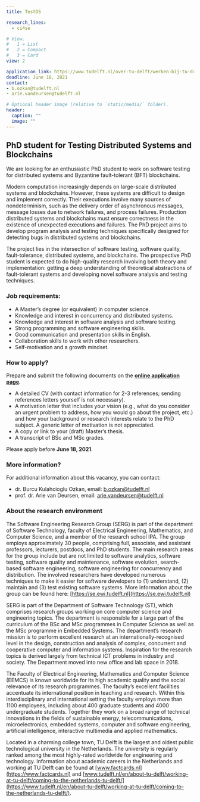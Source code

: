 ```yaml
---
title: TestDS

research_lines:
  - ci4se

# View.
#   1 = List
#   2 = Compact
#   3 = Card
view: 2

application_link: https://www.tudelft.nl/over-tu-delft/werken-bij-tu-delft/vacatures/details?jobId=2915
deadline: June 18, 2021
contact: 
- b.ozkan@tudelft.nl
- arie.vandeursen@tudelft.nl

# Optional header image (relative to `static/media/` folder).
header:
  caption: ""
  image: ""
---
```



PhD student for Testing Distributed Systems and Blockchains
-----------------------------------------------------------

We are looking for an enthusiastic PhD student to work on software testing for distributed systems and Byzantine fault-tolerant (BFT) blockchains.

Modern computation increasingly depends on large-scale distributed systems and blockchains. However, these systems are difficult to design and implement correctly. Their executions involve many sources of nondeterminism, such as the delivery order of asynchronous messages, message losses due to network failures, and process failures. Production distributed systems and blockchains must ensure correctness in the existence of unexpected executions and failures. The PhD project aims to develop program analysis and testing techniques specifically designed for detecting bugs in distributed systems and blockchains.

The project lies in the intersection of software testing, software quality, fault-tolerance, distributed systems, and blockchains. The prospective PhD student is expected to do high-quality research involving both theory and implementation: getting a deep understanding of theoretical abstractions of fault-tolerant systems and developing novel software analysis and testing techniques.

### Job requirements:

* A Master’s degree (or equivalent) in computer science.
* Knowledge and interest in concurrency and distributed systems.
* Knowledge and interest in software analysis and software testing.
* Strong programming and software engineering skills.
* Good communication and presentation skills in English.
* Collaboration skills to work with other researchers.
* Self-motivation and a growth mindset.

### How to apply?

Prepare and submit the following documents on the [**online application page**](https://www.tudelft.nl/over-tu-delft/werken-bij-tu-delft/vacatures/details?jobId=2915).

* A detailed CV (with contact information for 2-3 references; sending references letters yourself is not necessary).
* A motivation letter that includes your vision (e.g., what do you consider an urgent problem to address, how you would go about the project, etc.) and how your background or research interests relate to the PhD subject. A generic letter of motivation is not appreciated.
* A copy or link to your (draft) Master’s thesis.
* A transcript of BSc and MSc grades.

Please apply before **June 18, 2021**.

### More information?

For additional information about this vacancy, you can contact:

* dr. Burcu Kulahcioglu Ozkan, email: b.ozkan@tudelft.nl
* prof. dr. Arie van Deursen, email: arie.vandeursen@tudelft.nl

### About the research environment

The Software Engineering Research Group (SERG) is part of the department of Software Technology, faculty of Electrical Engineering, Mathematics, and Computer Science, and a member of the research school IPA. The group employs approximately 30 people, comprising full, associate, and assistant professors, lecturers, postdocs, and PhD students. The main research areas for the group include but are not limited to software analytics, software testing, software quality and maintenance, software evolution, search-based software engineering, software engineering for concurrency and distribution. The involved researchers have developed numerous techniques to make it easier for software developers to (1) understand, (2) maintain and (3) test existing software systems. More information about the group can be found here: [https://se.ewi.tudelft.nl](https://se.ewi.tudelft.nl)

SERG is part of the Department of Software Technology (ST), which comprises research groups working on core computer science and engineering topics. The department is responsible for a large part of the curriculum of the BSc and MSc programmes in Computer Science as well as the MSc programme in Embedded Systems. The department’s research mission is to perform excellent research at an internationally-recognised level in the design, construction and analysis of complex, concurrent and cooperative computer and information systems. Inspiration for the research topics is derived largely from technical ICT problems in industry and society. The Department moved into new office and lab space in 2018.

The Faculty of Electrical Engineering, Mathematics and Computer Science (EEMCS) is known worldwide for its high academic quality and the social relevance of its research programmes. The faculty’s excellent facilities accentuate its international position in teaching and research. Within this interdisciplinary and international setting the faculty employs more than 1100 employees, including about 400 graduate students and 4000 undergraduate students. Together they work on a broad range of technical innovations in the fields of sustainable energy, telecommunications, microelectronics, embedded systems, computer and software engineering, artificial intelligence, interactive multimedia and applied mathematics.

Located in a charming college town, TU Delft is the largest and oldest public technological university in the Netherlands. The university is regularly ranked among the most highly-rated worldwide for engineering and technology. Information about academic careers in the Netherlands and working at TU Delft can be found at [www.factcards.nl](https://www.factcards.nl) and [www.tudelft.nl/en/about-tu-delft/working-at-tu-delft/coming-to-the-netherlands-tu-delft/](https://www.tudelft.nl/en/about-tu-delft/working-at-tu-delft/coming-to-the-netherlands-tu-delft/).

